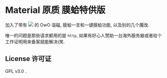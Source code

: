 # Material 原质 膜蛤特供版

加入了带有 ![](http://39.107.58.77/sticker/ha.png) 的 OwO 滋磁, 膜蛤一言和一键膜蛤功能, 以及别的几个魔改.

唯一的问题是那些请求都用的是 `http`, 如果有好心人赞助一台海外服务器或者给个工作证明用来备案就能解决(笑.

## License 许可证

GPL v3.0 .